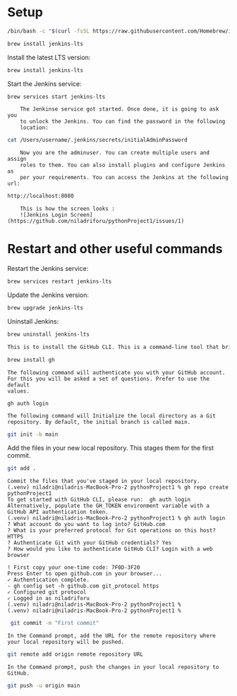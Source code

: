 # Setup


```bash
/bin/bash -c "$(curl -fsSL https://raw.githubusercontent.com/Homebrew/install/HEAD/install.sh)"
```
```bash
brew install jenkins-lts
```

Install the latest LTS version: 
```bash
brew install jenkins-lts
```
Start the Jenkins service: 
```bash
brew services start jenkins-lts
```

        The Jenkinse service got started. Once done, it is going to ask you
        to unlock the Jenkins. You can find the password in the following
        location:
```bash
cat /Users/username/.jenkins/secrets/initialAdminPassword
```
        Now you are the adminuser. You can create multiple users and assign 
        roles to them. You can also install plugins and configure Jenkins as
        per your requirements. You can access the Jenkins at the following url:
```bash
http://localhost:8080
```
        This is how the screen looks : 
        ![Jenkins Login Screen](https://github.com/niladriforu/pythonProject1/issues/1)

# Restart and other useful commands
Restart the Jenkins service: 
```bash
brew services restart jenkins-lts
```
Update the Jenkins version: 
```bash
brew upgrade jenkins-lts
```
Uninstall Jenkins: 
```bash
brew uninstall jenkins-lts
```
```bash
This is to install the GitHub CLI. This is a command-line tool that brings GitHub to your terminal.
```
```bash
brew install gh
```
    The following command will authenticate you with your GitHub account.
    For this you will be asked a set of questions. Prefer to use the default
    values.
```bash
gh auth login

```
    The following command will Initialize the local directory as a Git repository. By default, the initial branch is called main.

```bash
git init -b main
```
   Add the files in your new local repository. This stages them for the first commit.

```bash
git add .
```

    Commit the files that you've staged in your local repository.
    (.venv) niladri@niladris-MacBook-Pro-2 pythonProject1 % gh repo create pythonProject1
    To get started with GitHub CLI, please run:  gh auth login
    Alternatively, populate the GH_TOKEN environment variable with a GitHub API authentication token.
    (.venv) niladri@niladris-MacBook-Pro-2 pythonProject1 % gh auth login
    ? What account do you want to log into? GitHub.com
    ? What is your preferred protocol for Git operations on this host? HTTPS
    ? Authenticate Git with your GitHub credentials? Yes
    ? How would you like to authenticate GitHub CLI? Login with a web browser
    
    ! First copy your one-time code: 7F0D-3F20
    Press Enter to open github.com in your browser... 
    ✓ Authentication complete.
    - gh config set -h github.com git_protocol https
    ✓ Configured git protocol
    ✓ Logged in as niladriforu
    (.venv) niladri@niladris-MacBook-Pro-2 pythonProject1 % 
    (.venv) niladri@niladris-MacBook-Pro-2 pythonProject1 % 

```bash
 git commit -m "First commit"
```

    In the Command prompt, add the URL for the remote repository where your local repository will be pushed.
```bash
git remote add origin remote repository URL
```

    In the Command prompt, push the changes in your local repository to GitHub.
```bash
git push -u origin main
```


